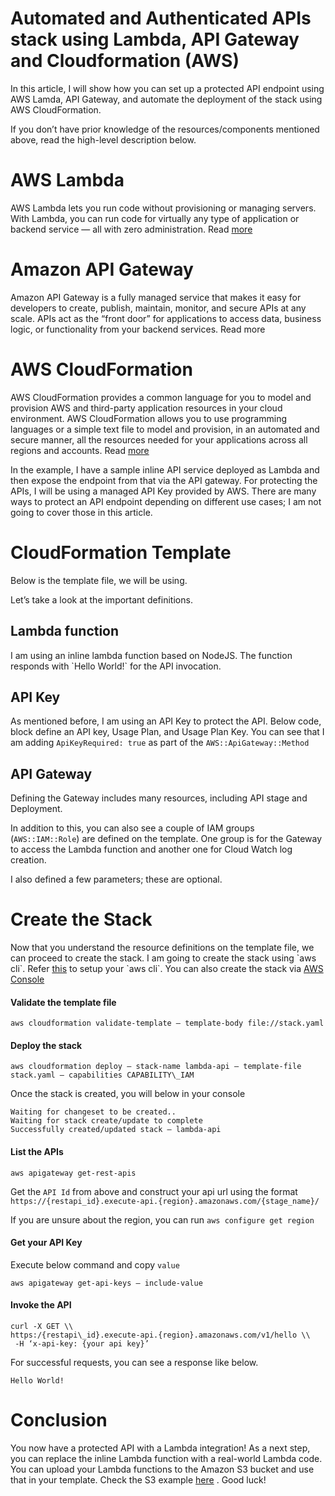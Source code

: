 # Automated and Authenticated APIs stack using Lambda, API Gateway and Cloudformation (AWS)


In this article, I will show how you can set up a protected API endpoint using AWS Lamda, API Gateway, and automate the deployment of the stack using AWS CloudFormation.

If you don’t have prior knowledge of the resources/components mentioned above, read the high-level description below.

AWS Lambda
==========

AWS Lambda lets you run code without provisioning or managing servers. With Lambda, you can run code for virtually any type of application or backend service — all with zero administration. Read [more](https://aws.amazon.com/lambda/)

Amazon API Gateway
==================

Amazon API Gateway is a fully managed service that makes it easy for developers to create, publish, maintain, monitor, and secure APIs at any scale. APIs act as the “front door” for applications to access data, business logic, or functionality from your backend services. Read more

AWS CloudFormation
==================

AWS CloudFormation provides a common language for you to model and provision AWS and third-party application resources in your cloud environment. AWS CloudFormation allows you to use programming languages or a simple text file to model and provision, in an automated and secure manner, all the resources needed for your applications across all regions and accounts. Read [more](https://aws.amazon.com/cloudformation/)

In the example, I have a sample inline API service deployed as Lambda and then expose the endpoint from that via the API gateway. For protecting the APIs, I will be using a managed API Key provided by AWS. There are many ways to protect an API endpoint depending on different use cases; I am not going to cover those in this article.

CloudFormation Template
=======================

Below is the template file, we will be using.

Let’s take a look at the important definitions.

Lambda function
---------------

I am using an inline lambda function based on NodeJS. The function responds with \`Hello World!\` for the API invocation.

API Key
-------

As mentioned before, I am using an API Key to protect the API. Below code, block define an API key, Usage Plan, and Usage Plan Key. You can see that I am adding `ApiKeyRequired: true` as part of the `AWS::ApiGateway::Method`

API Gateway
-----------

Defining the Gateway includes many resources, including API stage and Deployment.

In addition to this, you can also see a couple of IAM groups (`AWS::IAM::Role`) are defined on the template. One group is for the Gateway to access the Lambda function and another one for Cloud Watch log creation.

I also defined a few parameters; these are optional.

Create the Stack
================

Now that you understand the resource definitions on the template file, we can proceed to create the stack. I am going to create the stack using \`aws cli\`. Refer [this](https://docs.aws.amazon.com/cli/latest/userguide/cli-chap-configure.html) to setup your \`aws cli\`. You can also create the stack via [AWS Console](https://console.aws.amazon.com/cloudformation/home?region=us-east-1)

#### Validate the template file

`aws cloudformation validate-template — template-body file://stack.yaml`

####  Deploy the stack

```
aws cloudformation deploy — stack-name lambda-api — template-file stack.yaml — capabilities CAPABILITY\_IAM
```

Once the stack is created, you will below in your console

```
Waiting for changeset to be created..
Waiting for stack create/update to complete
Successfully created/updated stack — lambda-api
```

####  List the APIs

`aws apigateway get-rest-apis`

Get the `API Id` from above and construct your api url using the format `https://{restapi_id}.execute-api.{region}.amazonaws.com/{stage_name}/`

If you are unsure about the region, you can run `aws configure get region`

####  Get your API Key

Execute below command and copy `value`

`aws apigateway get-api-keys — include-value`

####  Invoke the API

```
curl -X GET \\
https:/{restapi\_id}.execute-api.{region}.amazonaws.com/v1/hello \\
 -H ‘x-api-key: {your api key}’
```

For successful requests, you can see a response like below.

`Hello World!`

Conclusion
==========

You now have a protected API with a Lambda integration! As a next step, you can replace the inline Lambda function with a real-world Lambda code. You can upload your Lambda functions to the Amazon S3 bucket and use that in your template. Check the S3 example [here](https://docs.aws.amazon.com/AWSCloudFormation/latest/UserGuide/aws-resource-lambda-function.html) . Good luck!
